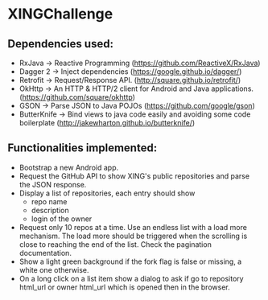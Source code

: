 # XINGChallenge

## Dependencies used:

* RxJava -> Reactive Programming (https://github.com/ReactiveX/RxJava)
* Dagger 2 -> Inject dependencies (https://google.github.io/dagger/)
* Retrofit -> Request/Response API. (http://square.github.io/retrofit/)
* OkHttp -> An HTTP & HTTP/2 client for Android and Java applications. (https://github.com/square/okhttp)
* GSON -> Parse JSON to Java POJOs (https://github.com/google/gson)
* ButterKnife -> Bind views to java code easily and avoiding some code boilerplate (http://jakewharton.github.io/butterknife/)

## Functionalities implemented:

* Bootstrap a new Android app.
* Request the GitHub API to show XING's public repositories and parse the JSON response.
* Display a list of repositories, each entry should show
    * repo name
    * description
    * login of the owner
* Request only 10 repos at a time. Use an endless list with a load more mechanism. The load more should be triggered when the scrolling is close to reaching the end of the list. Check the pagination documentation.
* Show a light green background if the fork flag is false or missing, a white one otherwise.
* On a long click on a list item show a dialog to ask if go to repository html_url or owner html_url which is opened then in the browser.
